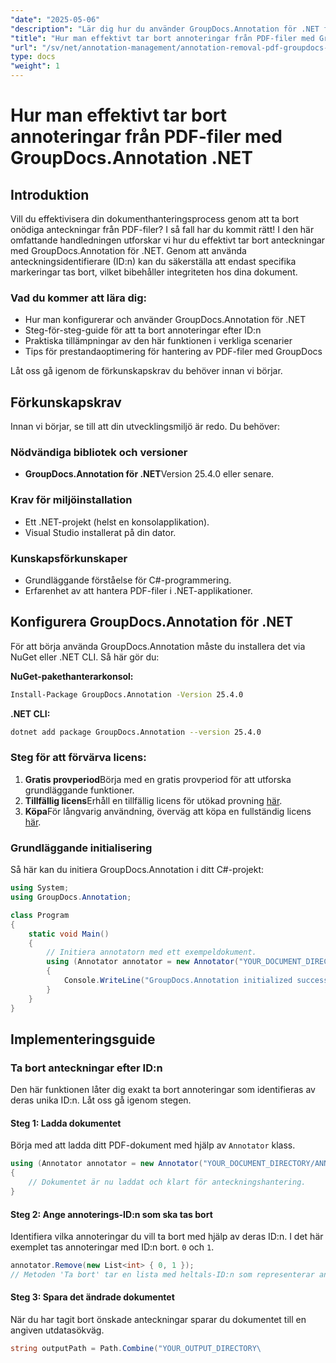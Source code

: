 ```yaml
---
"date": "2025-05-06"
"description": "Lär dig hur du använder GroupDocs.Annotation för .NET för att ta bort annoteringar efter ID och optimera din dokumenthanteringsprocess med den här omfattande guiden."
"title": "Hur man effektivt tar bort annoteringar från PDF-filer med GroupDocs.Annotation .NET"
"url": "/sv/net/annotation-management/annotation-removal-pdf-groupdocs-dotnet-guide/"
type: docs
"weight": 1
---
```


# Hur man effektivt tar bort annoteringar från PDF-filer med GroupDocs.Annotation .NET

## Introduktion

Vill du effektivisera din dokumenthanteringsprocess genom att ta bort onödiga anteckningar från PDF-filer? I så fall har du kommit rätt! I den här omfattande handledningen utforskar vi hur du effektivt tar bort anteckningar med GroupDocs.Annotation för .NET. Genom att använda anteckningsidentifierare (ID:n) kan du säkerställa att endast specifika markeringar tas bort, vilket bibehåller integriteten hos dina dokument.

### Vad du kommer att lära dig:
- Hur man konfigurerar och använder GroupDocs.Annotation för .NET
- Steg-för-steg-guide för att ta bort annoteringar efter ID:n
- Praktiska tillämpningar av den här funktionen i verkliga scenarier
- Tips för prestandaoptimering för hantering av PDF-filer med GroupDocs

Låt oss gå igenom de förkunskapskrav du behöver innan vi börjar.

## Förkunskapskrav

Innan vi börjar, se till att din utvecklingsmiljö är redo. Du behöver:

### Nödvändiga bibliotek och versioner
- **GroupDocs.Annotation för .NET**Version 25.4.0 eller senare.

### Krav för miljöinstallation
- Ett .NET-projekt (helst en konsolapplikation).
- Visual Studio installerat på din dator.

### Kunskapsförkunskaper
- Grundläggande förståelse för C#-programmering.
- Erfarenhet av att hantera PDF-filer i .NET-applikationer.

## Konfigurera GroupDocs.Annotation för .NET

För att börja använda GroupDocs.Annotation måste du installera det via NuGet eller .NET CLI. Så här gör du:

**NuGet-pakethanterarkonsol:**
```bash
Install-Package GroupDocs.Annotation -Version 25.4.0
```

**\.NET CLI:**
```bash
dotnet add package GroupDocs.Annotation --version 25.4.0
```

### Steg för att förvärva licens:
1. **Gratis provperiod**Börja med en gratis provperiod för att utforska grundläggande funktioner.
2. **Tillfällig licens**Erhåll en tillfällig licens för utökad provning [här](https://purchase.groupdocs.com/temporary-license/).
3. **Köpa**För långvarig användning, överväg att köpa en fullständig licens [här](https://purchase.groupdocs.com/buy).

### Grundläggande initialisering
Så här kan du initiera GroupDocs.Annotation i ditt C#-projekt:

```csharp
using System;
using GroupDocs.Annotation;

class Program
{
    static void Main()
    {
        // Initiera annotatorn med ett exempeldokument.
        using (Annotator annotator = new Annotator("YOUR_DOCUMENT_DIRECTORY/ANNOTATED.pdf"))
        {
            Console.WriteLine("GroupDocs.Annotation initialized successfully.");
        }
    }
}
```

## Implementeringsguide

### Ta bort anteckningar efter ID:n

Den här funktionen låter dig exakt ta bort annoteringar som identifieras av deras unika ID:n. Låt oss gå igenom stegen.

#### Steg 1: Ladda dokumentet
Börja med att ladda ditt PDF-dokument med hjälp av `Annotator` klass.

```csharp
using (Annotator annotator = new Annotator("YOUR_DOCUMENT_DIRECTORY/ANNOTATED.pdf"))
{
    // Dokumentet är nu laddat och klart för anteckningshantering.
}
```

#### Steg 2: Ange annoterings-ID:n som ska tas bort
Identifiera vilka annoteringar du vill ta bort med hjälp av deras ID:n. I det här exemplet tas annoteringar med ID:n bort. `0` och `1`.

```csharp
annotator.Remove(new List<int> { 0, 1 });
// Metoden 'Ta bort' tar en lista med heltals-ID:n som representerar annoteringarna.
```

#### Steg 3: Spara det ändrade dokumentet
När du har tagit bort önskade anteckningar sparar du dokumentet till en angiven utdatasökväg.

```csharp
string outputPath = Path.Combine("YOUR_OUTPUT_DIRECTORY\